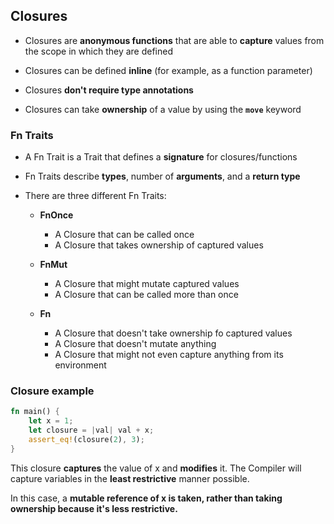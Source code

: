 ## Closures

- Closures are <b>anonymous functions</b> that are able to <b>capture</b> values
  from the scope in which they are defined

- Closures can be defined <b>inline</b> (for example, as a function parameter)

- Closures <b>don't require type annotations</b>

- Closures can take <b>ownership</b> of a value by using the <b>`move`</b>
  keyword

### Fn Traits

- A Fn Trait is a Trait that defines a <b>signature</b> for closures/functions

- Fn Traits describe <b>types</b>, number of <b>arguments</b>, and a <b>return
  type</b>

- There are three different Fn Traits:

  - <b>FnOnce</b>

    - A Closure that can be called once
    - A Closure that takes ownership of captured values

  - <b>FnMut</b>

    - A Closure that might mutate captured values
    - A Closure that can be called more than once

  - <b>Fn</b>
    - A Closure that doesn't take ownership fo captured values
    - A Closure that doesn't mutate anything
    - A Closure that might not even capture anything from its environment

### Closure example

```rust
fn main() {
    let x = 1;
    let closure = |val| val + x;
    assert_eq!(closure(2), 3);
}
```

This closure <b>captures</b> the value of x and <b>modifies</b> it.
The Compiler will capture variables in the <b>least restrictive</b> manner
possible.

In this case, a <b>mutable reference of x<b> is taken, rather than taking
ownership because it's less restrictive.
